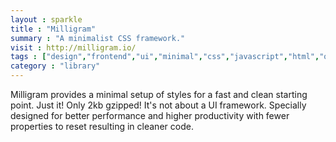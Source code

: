 ```yaml
---
layout : sparkle
title : "Milligram"
summary : "A minimalist CSS framework."
visit : http://milligram.io/
tags : ["design","frontend","ui","minimal","css","javascript","html","opensource"]
category : "library"
---
```


Milligram provides a minimal setup of styles for a fast and clean starting point. Just it! Only 2kb gzipped! It's not about a UI framework. Specially designed for better performance and higher productivity with fewer properties to reset resulting in cleaner code.